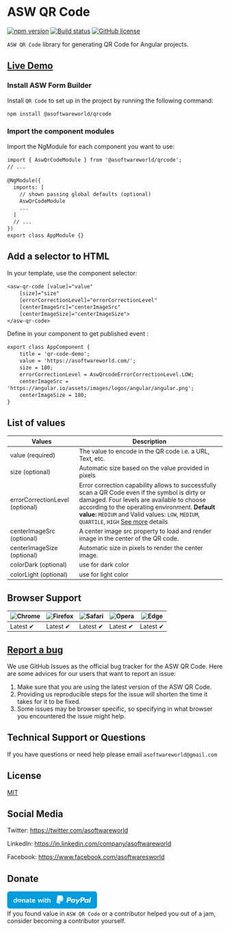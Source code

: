 # ASW QR Code

[![npm version](https://badge.fury.io/js/%40asoftwareworld%2Fqrcode.svg)](https://www.npmjs.com/package/@asoftwareworld/qrcode)
[![Build status](https://circleci.com/gh/asoftwareworld/asw-qr-code.svg?style=svg)](https://circleci.com/gh/asoftwareworld/asw-qr-code)
[![GitHub license](https://img.shields.io/badge/license-MIT-blue.svg)](https://github.com/asoftwareworld/asw-qr-code/blob/main/LICENSE)

`ASW QR Code` library for generating QR Code for Angular projects.

## [Live Demo](https://asoftwareworld.github.io/asw-qr-code/)

### Install ASW Form Builder
Install `QR Code` to set up in the project by running the following command:
```html
npm install @asoftwareworld/qrcode
```

### Import the component modules
Import the NgModule for each component you want to use:

```
import { AswQrCodeModule } from '@asoftwareworld/qrcode';
// ...

@NgModule({
  imports: [
    // shown passing global defaults (optional)
    AswQrCodeModule
    ...
  ]
  // ...
})
export class AppModule {}
```

## Add a selector to HTML
In your template, use the component selector:
```
<asw-qr-code [value]="value" 
    [size]="size"
    [errorCorrectionLevel]="errorCorrectionLevel"
    [centerImageSrc]="centerImageSrc"
    [centerImageSize]="centerImageSize">
</asw-qr-code>
```

Define in your component to get published event :

```
export class AppComponent {
    title = 'qr-code-demo';
    value = 'https://asoftwareworld.com/';
    size = 180;
    errorCorrectionLevel = AswQrcodeErrorCorrectionLevel.LOW;
    centerImageSrc = 'https://angular.io/assets/images/logos/angular/angular.png';
    centerImageSize = 180;
}
```

## List of values
| Values        | Description                                                                                                     |
| --------------- | --------------------------------------------------------------------------------------------------------------- |
| value (required)          | The value to encode in the QR code i.e. a URL, Text, etc.       |
| size (optional)   | Automatic size based on the value provided in pixels    |
| errorCorrectionLevel (optional)         | Error correction capability allows to successfully scan a QR Code even if the symbol is dirty or damaged. Four levels are available to choose according to the operating environment. **Default value:** `MEDIUM` and Valid values: `LOW`, `MEDIUM`, `QUARTILE`, `HIGH` [See more](https://www.npmjs.com/package/qrcode) details|
| centerImageSrc (optional)       | A center image src property to load and render  image in the center of the QR code.          |
| centerImageSize (optional)     | Automatic size in pixels to render the center image. |       
| colorDark (optional)    | use for dark color |
| colorLight (optional)    | use for light color |


## Browser Support

| ![Chrome](https://raw.github.com/alrra/browser-logos/master/src/chrome/chrome_48x48.png) | ![Firefox](https://raw.github.com/alrra/browser-logos/master/src/firefox/firefox_48x48.png) | ![Safari](https://raw.github.com/alrra/browser-logos/master/src/safari/safari_48x48.png) | ![Opera](https://raw.github.com/alrra/browser-logos/master/src/opera/opera_48x48.png) | ![Edge](https://raw.github.com/alrra/browser-logos/master/src/edge/edge_48x48.png) | 
| ---------------------------------------------------------------------------------------- | ------------------------------------------------------------------------------------------- | ---------------------------------------------------------------------------------------- | ------------------------------------------------------------------------------------- | ---------------------------------------------------------------------------------- | 
| Latest ✔                                                                                 | Latest ✔                                                                                    | Latest ✔                                                                                 | Latest ✔                                                                              | Latest ✔                                                                                                                                                                                                    |
## [Report a bug](https://github.com/asoftwareworld/ASW-QR-Code/issues)
We use GitHub Issues as the official bug tracker for the ASW QR Code. Here are some advices for our users that want to report an issue:

1. Make sure that you are using the latest version of the ASW QR Code.
2. Providing us reproducible steps for the issue will shorten the time it takes for it to be fixed.
3. Some issues may be browser specific, so specifying in what browser you encountered the issue might help.

## Technical Support or Questions
If you have questions or need help please email `asoftwareworld@gmail.com`

## License
[MIT](https://github.com/asoftwareworld/ASW-QR-Code/blob/master/LICENSE)

## Social Media

Twitter: <https://twitter.com/asoftwareworld>

LinkedIn: <https://in.linkedin.com/company/asoftwareworld>

Facebook: <https://www.facebook.com/asoftwaresworld>

## Donate
<a href="https://paypal.me/asoftwaresworld?locale.x=en_GB"><img src="blue.svg" height="40"></a>  
If you found value in `ASW QR Code` or a contributor helped you out of a jam, consider becoming a contributor yourself.
